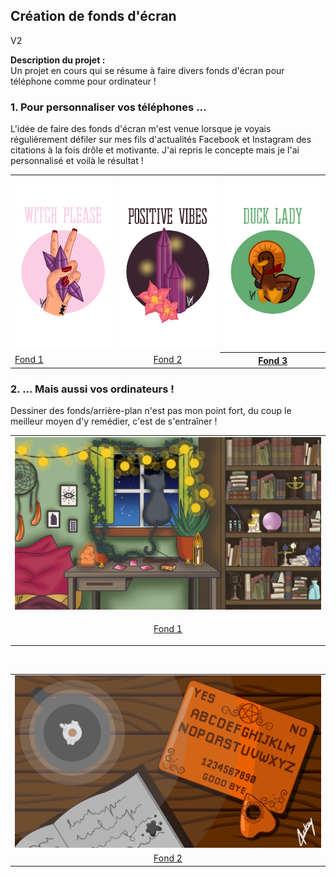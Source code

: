 ## Création de fonds d'écran

V2

**Description du projet :**
<br>
Un projet en cours qui se résume à faire divers fonds d'écran pour téléphone comme pour ordinateur !
<br>

### 1. Pour personnaliser vos téléphones ...

L'idée de faire des fonds d'écran m'est venue lorsque je voyais régulièrement défiler sur mes fils d'actualités Facebook et Instagram des citations à la fois drôle et motivante. J'ai repris le concepte mais je l'ai personnalisé et voilà le résultat !

<table>
  <tr>
    <td><img src="/images/graphique/witch_please_v2.png"></td>
    <td><img src="/images/graphique/cristal_v2.png"></td>
    <td><img src="/images/graphique/duck_lady.png"></td>
  </tr>
  <tr>
    <td text-align="center"><a href="/images/graphique/witch_please_v2.png">Fond 1</a></td>
    <td style="text-align:center"><a href="/images/graphique/cristal_v2.png">Fond 2</a></td>
    <th><a href="/images/graphique/duck.png">Fond 3</a></th>
  </tr>
 </table>

### 2. ... Mais aussi vos ordinateurs !

Dessiner des fonds/arrière-plan n'est pas mon point fort, du coup le meilleur moyen d'y remédier, c'est de s'entraîner !

<table>
  <tr>
    <td><img src="/images/graphique/chamber.png"></td>
  </tr>
  <tr>
    <td><p align="center"><a href="/images/graphique/chamber.png">Fond 1</a></p></td>
  </tr>
</table>

<br>

<table>
  <tr>
    <td><img src="/images/graphique/ouija_board.png"></td>
  </tr>
  <tr>
    <td style="text-align:center"><a href="/images/graphique/ouija_board.png">Fond 2</a></td>
  </tr>
</table>
